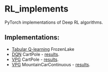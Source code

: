 # RL_implements
PyTorch implementations of Deep RL algorithms.

## Implementations:
- [Tabular Q-learning](/tab_q.ipynb) FrozenLake
- [DQN](/dqn.ipynb) CartPole - [results](https://app.wandb.ai/agkhalil/pytorch-dqn-cartpole?workspace=user-agkhalil).
- [VPG](/VPG.ipynb) CartPole - [results](https://app.wandb.ai/agkhalil/pytorch-vpg-cartpole?workspace=user-agkhalil).
- [VPG](/main.py) MountainCarContinuous - [results](https://app.wandb.ai/agkhalil/pytorch-vpg-mountaincarcont?workspace=user-agkhalil).
